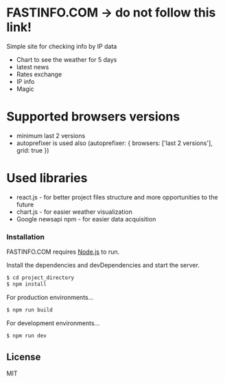 # FASTINFO.COM -> do not follow this link!



Simple site for checking info by IP data

  - Chart to see the weather for 5 days
  - latest news
  - Rates exchange
  - IP info
  - Magic

# Supported browsers versions

  - minimum last 2 versions
  - autoprefixer is used also (autoprefixer: { browsers: ['last 2 versions'], grid: true })

# Used libraries
  - react.js - for better project files structure and more opportunities to the future
  - chart.js - for easier weather visualization
  - Google newsapi npm - for easier data acquisition

### Installation

FASTINFO.COM requires [Node.js](https://nodejs.org/)  to run.

Install the dependencies and devDependencies and start the server.

```sh
$ cd project_directory
$ npm install
```

For production environments...

```sh
$ npm run build
```

For development environments...

```sh
$ npm run dev
```

License
----

MIT
